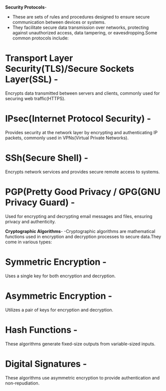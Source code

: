 **Security Protocols**- 
- These are sets of rules and procedures designed to ensure secure communication between devices or systems.
- They facilitate secure data transmission over networks, protecting against unauthorized access, data tampering, or eavesdropping.Some common protocols include:
  
# Transport Layer Security(TLS)/Secure Sockets Layer(SSL) - 
Encrypts data transmitted between servers and clients, commonly used for securing web traffic(HTTPS).
# IPsec(Internet Protocol Security) - 
Provides security at the network layer by encrypting and authenticating IP packets, commonly used in VPNs(Virtual Private Networks).
# SSh(Secure Shell) - 
Encrypts network services and provides secure remote access to systems.
# PGP(Pretty Good Privacy / GPG(GNU Privacy Guard) - 
Used for encrypting and decrypting email messages and files, ensuring privacy and authenticity.

**Cryptographic Algorithms**-
-Cryptographic algorithms are mathematical functions used in encryption and decryption processes to secure data.They come in various types:

# Symmetric Encryption -
Uses a single key for both encryption and decryption.
# Asymmetric Encryption -
Utilizes a pair of keys for encryption and decryption.
# Hash Functions -
These algorithms generate fixed-size outputs from variable-sized inputs.
# Digital Signatures -
These algorithms use asymmetric encryption to provide authentication and non-repudiation.
